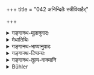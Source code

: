 +++
title = "042 अनिन्दितैः स्त्रीविवाहैर्"

+++

<details><summary>गङ्गानथ-मूलानुवादः</summary>

From unblamable marriages unblamable offspring is born to men; and from blameworthy marriages blameworthy child. One should therefore avoid the blamable marriages.—(42)
</details>

<details><summary>मेधातिथिः</summary>

समासतो विवाहानां फलप्रदर्शनम् एतत् । ये यस्य विवाहा विहितास् ते **ऽनिन्दितास्** तैर् ऊढानां या प्रजा पुत्रादिलक्षणा सानिन्द्या भवति प्रशस्येत्य् अर्थः । **निन्दितैः** प्रतिषिद्धैः **निन्दिता** गर्हिता । **तस्माद्** दुःखभागिनी प्रजा मा भूद् इति **निन्द्यान् विवर्जयेत्** ॥ ३.४२ ॥
</details>

<details><summary>गङ्गानथ-भाष्यानुवादः</summary>

This verse sums up the results of marriages briefly. Those marriages are called ‘unblamable’ which have been sanctioned by the scriptures: and the offspring—in the shape of son, etc.—born from wives wedded by those forms of marriage is ‘*unblamable*,’—*i.e*., praiseworthy.

‘*From blameworthy*’—*i.e*., prohibited—‘*marriages*’ is born ‘*blameworthy*,’ defective, child.

‘*Therefore*’—with the view that such children may not be born as become a source of pain, ‘*one should avoid the blamable marriages*’—(42)
</details>

<details><summary>गङ्गानथ-टिप्पन्यः</summary>

This verse also is quoted in *Vīramitrodaya* (Saṃskāra, p. 865);—in
*Parāśaramādhava* (Ācāra, p. 865);—in *Aparārka* (p. 117);—and in
*Hemādri* (Dāna, p. 684).
</details>

<details><summary>गङ्गानथ-तुल्य-वाक्यानि</summary>

**(verses 3.39-42)  
**

See Comparative notes for [Verse 3.39].
</details>

<details><summary>Bühler</summary>

042	In the blameless marriages blameless children are born to men, in blamable (marriages) blamable (offspring); one should therefore avoid the blamable (forms of marriage).
</details>
